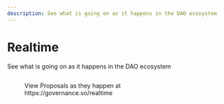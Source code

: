 ```yaml
---
description: See what is going on as it happens in the DAO ecosystem
---
```


# Realtime

See what is going on as it happens in the DAO ecosystem

<figure><img src="../../.gitbook/assets/Screenshot 2024-06-18 at 1.36.48 PM.png" alt=""><figcaption><p>View Proposals as they happen at https://governance.so/realtime</p></figcaption></figure>
